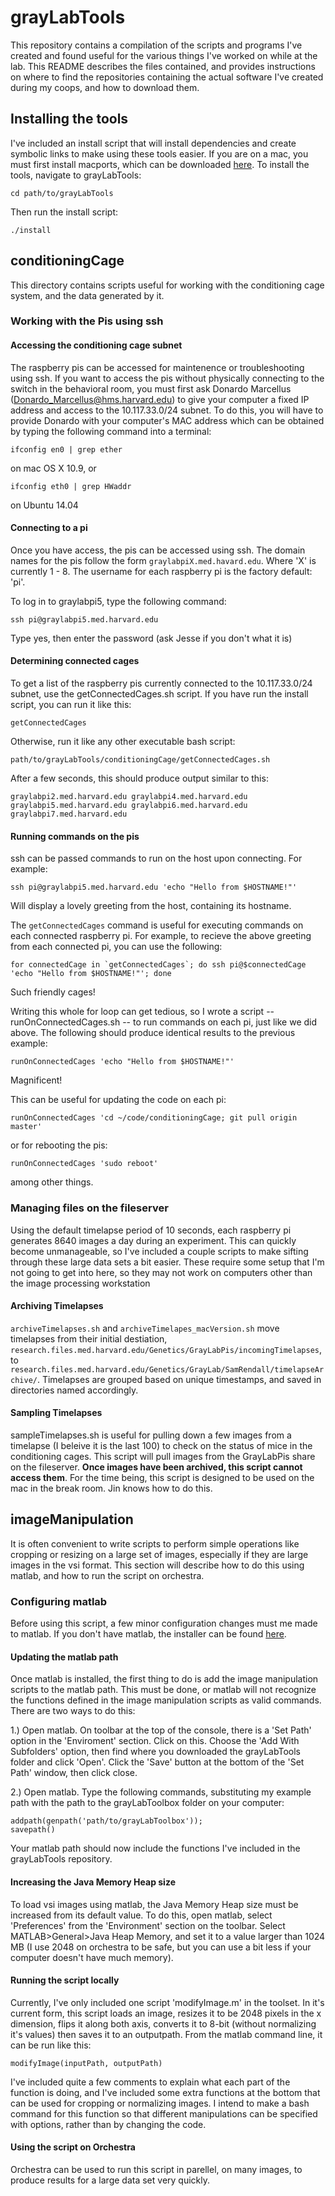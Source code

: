 grayLabTools
============

This repository contains a compilation of the scripts and programs I've created and found useful for the various things I've worked on while at the lab.  This README describes the files contained, and provides instructions on where to find the repositories containing the actual software I've created during my coops, and how to download them.

Installing the tools
--------------------
I've included an install script that will install dependencies and create symbolic links to make using these tools easier.  If you are on a mac, you must first install macports, which can be downloaded [here](http://www.macports.org/install.php).  To install the tools, navigate to grayLabTools:

`cd path/to/grayLabTools`

Then run the install script:

`./install`


conditioningCage
-----------------

This directory contains scripts useful for working with the conditioning cage system, and the data generated by it.


### Working with the Pis using ssh ###

#### Accessing the conditioning cage subnet ####
The raspberry pis can be accessed for maintenence or troubleshooting using ssh.  If you want to access the pis without physically connecting to the switch in the behavioral room, you must first ask Donardo Marcellus (Donardo_Marcellus@hms.harvard.edu) to give your computer a fixed IP address and access to the 10.117.33.0/24 subnet.  To do this, you will have to provide Donardo with your computer's MAC address which can be obtained by typing the following command into a terminal:

`ifconfig en0 | grep ether`

on mac OS X 10.9, or

`ifconfig eth0 | grep HWaddr`

on Ubuntu 14.04


#### Connecting to a pi ####
Once you have access, the pis can be accessed using ssh.  The domain names for the pis follow the form `graylabpiX.med.havard.edu`. Where 'X' is currently 1 - 8.  The username for each raspberry pi is the factory default: 'pi'.

To log in to graylabpi5, type the following command:

`ssh pi@graylabpi5.med.harvard.edu`

Type yes, then enter the password (ask Jesse if you don't what it is)


#### Determining connected cages ####
To get a list of the raspberry pis currently connected to the 10.117.33.0/24 subnet, use the getConnectedCages.sh script.  If you have run the install script, you can run it like this:

`getConnectedCages`

Otherwise, run it like any other executable bash script:

`path/to/grayLabTools/conditioningCage/getConnectedCages.sh`

After a few seconds, this should produce output similar to this:

`graylabpi2.med.harvard.edu graylabpi4.med.harvard.edu graylabpi5.med.harvard.edu graylabpi6.med.harvard.edu graylabpi7.med.harvard.edu`


#### Running commands on the pis ####
ssh can be passed commands to run on the host upon connecting.  For example:

`ssh pi@graylabpi5.med.harvard.edu 'echo "Hello from $HOSTNAME!"'`

Will display a lovely greeting from the host, containing its hostname.

The `getConnectedCages` command is useful for executing commands on each connected raspberry pi.  For example, to recieve the above greeting from each connected pi, you can use the following:

```for connectedCage in `getConnectedCages`; do ssh pi@$connectedCage 'echo "Hello from $HOSTNAME!"'; done```

Such friendly cages!

Writing this whole for loop can get tedious, so I wrote a script -- runOnConnectedCages.sh -- to run commands on each pi, just like we did above.  The following should produce identical results to the previous example:

`runOnConnectedCages 'echo "Hello from $HOSTNAME!"'`

Magnificent!

This can be useful for updating the code on each pi:

`runOnConnectedCages 'cd ~/code/conditioningCage; git pull origin master'`

or for rebooting the pis:

`runOnConnectedCages 'sudo reboot'`

among other things.



### Managing files on the fileserver ###

Using the default timelapse period of 10 seconds, each raspberry pi generates 8640 images a day during an experiment.  This can quickly become unmanageable, so I've included a couple scripts to make sifting through these large data sets a bit easier.  These require some setup that I'm not going to get into here, so they may not work on computers other than the image processing workstation


#### Archiving Timelapses ####

`archiveTimelapses.sh` and `archiveTimelapes_macVersion.sh` move timelapses from their initial destiation, `research.files.med.harvard.edu/Genetics/GrayLabPis/incomingTimelapses`, to `research.files.med.harvard.edu/Genetics/GrayLab/SamRendall/timelapseArchive/`.  Timelapses are grouped based on unique timestamps, and saved in directories named accordingly.

#### Sampling Timelapses ####

sampleTimelapses.sh is useful for pulling down a few images from a timelapse (I beleive it is the last 100) to check on the status of mice in the conditioning cages.  This script will pull images from the GrayLabPis share on the fileserver.  **Once images have been archived, this script cannot access them**.  For the time being, this script is designed to be used on the mac in the break room.  Jin knows how to do this.


imageManipulation
------------------

It is often convenient to write scripts to perform simple operations like cropping or resizing on a large set of images, especially if they are large images in the vsi format.  This section will describe how to do this using matlab, and how to run the script on orchestra.

### Configuring matlab

Before using this script, a few minor configuration changes must me made to matlab.  If you don't have matlab, the installer can be found [here](https://wiki.med.harvard.edu/Software/ResearchApplicationDownloads#MATLAB_R2014a).

#### Updating the matlab path ####

Once matlab is installed, the first thing to do is add the image manipulation scripts to the matlab path.  This must be done, or matlab will not recognize the functions defined in the image manipulation scripts as valid commands.  There are two ways to do this:

1.) Open matlab.  On toolbar at the top of the console, there is a 'Set Path' option in the 'Enviroment' section.  Click on this.  Choose the 'Add With Subfolders' option, then find where you downloaded the grayLabTools folder and click 'Open'.  Click the 'Save' button at the bottom of the 'Set Path' window, then click close.

2.) Open matlab.  Type the following commands, substituting my example path with the path to the grayLabToolbox folder on your computer:

```
addpath(genpath('path/to/grayLabToolbox'));
savepath()
```

Your matlab path should now include the functions I've included in the grayLabTools repository.

#### Increasing the Java Memory Heap size ####

To load vsi images using matlab, the Java Memory Heap size must be increased from its default value.  To do this, open matlab, select 'Preferences' from the 'Environment' section on the toolbar.  Select MATLAB>General>Java Heap Memory, and set it to a value larger than 1024 MB (I use 2048 on orchestra to be safe, but you can use a bit less if your computer doesn't have much memory).

#### Running the script locally ####

Currently, I've only included one script 'modifyImage.m' in the toolset.  In it's current form, this script loads an image, resizes it to be 2048 pixels in the x dimension, flips it along both axis, converts it to 8-bit (without normalizing it's values) then saves it to an outputpath.  From the matlab command line, it can be run like this:

`modifyImage(inputPath, outputPath)`

I've included quite a few comments to explain what each part of the function is doing, and I've included some extra functions at the bottom that can be used for cropping or normalizing images.  I intend to make a bash command for this function so that different manipulations can be specified with options, rather than by changing the code.  

#### Using the script on Orchestra ####

Orchestra can be used to run this script in parellel, on many images, to produce results for a large data set very quickly.   
